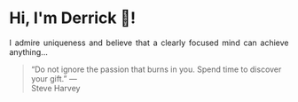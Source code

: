 # Hi, I'm Derrick 👋!
<p align="justify">I admire uniqueness and believe that a clearly focused mind can achieve anything...</p> 
<!-- #quote-start -->
<blockquote>&ldquo;Do not ignore the passion that burns in you. Spend time to discover your gift.&rdquo; &mdash; <footer>Steve Harvey</footer></blockquote>
<!-- #quote-end -->

